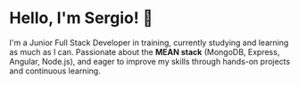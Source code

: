 # Hello, I'm Sergio! 👋

I'm a Junior Full Stack Developer in training, currently studying and learning as much as I can. Passionate about the **MEAN stack** (MongoDB, Express, Angular, Node.js), and eager to improve my skills through hands-on projects and continuous learning.
